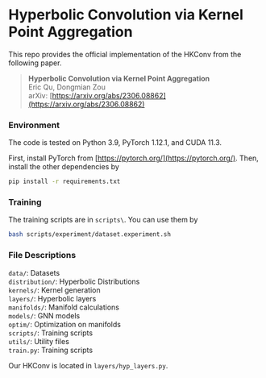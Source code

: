 # Hyperbolic Convolution via Kernel Point Aggregation

This repo provides the official implementation of the HKConv from the following paper.

>**Hyperbolic Convolution via Kernel Point Aggregation**  
Eric Qu, Dongmian Zou  
arXiv: [https://arxiv.org/abs/2306.08862](https://arxiv.org/abs/2306.08862)

### Environment

The code is tested on Python 3.9, PyTorch 1.12.1, and CUDA 11.3.

First, install PyTorch from [https://pytorch.org/](https://pytorch.org/). Then, install the other dependencies by

```bash
pip install -r requirements.txt
```

### Training

The training scripts are in `scripts\`. You can use them by

```bash
bash scripts/experiment/dataset.experiment.sh
```

### File Descriptions

`data/`: Datasets  
`distribution/`: Hyperbolic Distributions  
`kernels/`: Kernel generation  
`layers/`: Hyperbolic layers  
`manifolds/`: Manifold calculations  
`models/`: GNN models  
`optim/`: Optimization on manifolds  
`scripts/`: Training scripts  
`utils/`: Utility files  
`train.py`: Training scripts


Our HKConv is located in `layers/hyp_layers.py`.

